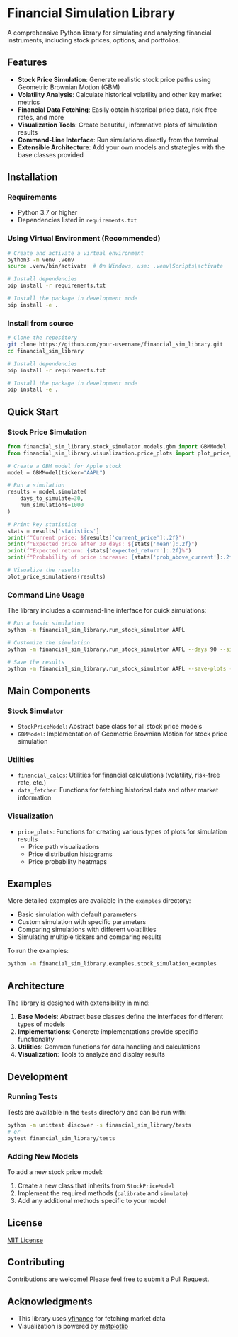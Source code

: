 # Financial Simulation Library

A comprehensive Python library for simulating and analyzing financial instruments, including stock prices, options, and portfolios.

## Features

- **Stock Price Simulation**: Generate realistic stock price paths using Geometric Brownian Motion (GBM)
- **Volatility Analysis**: Calculate historical volatility and other key market metrics
- **Financial Data Fetching**: Easily obtain historical price data, risk-free rates, and more
- **Visualization Tools**: Create beautiful, informative plots of simulation results
- **Command-Line Interface**: Run simulations directly from the terminal
- **Extensible Architecture**: Add your own models and strategies with the base classes provided

## Installation

### Requirements

- Python 3.7 or higher
- Dependencies listed in `requirements.txt`

### Using Virtual Environment (Recommended)

```bash
# Create and activate a virtual environment
python3 -m venv .venv
source .venv/bin/activate  # On Windows, use: .venv\Scripts\activate

# Install dependencies
pip install -r requirements.txt

# Install the package in development mode
pip install -e .
```

### Install from source

```bash
# Clone the repository
git clone https://github.com/your-username/financial_sim_library.git
cd financial_sim_library

# Install dependencies
pip install -r requirements.txt

# Install the package in development mode
pip install -e .
```

## Quick Start

### Stock Price Simulation

```python
from financial_sim_library.stock_simulator.models.gbm import GBMModel
from financial_sim_library.visualization.price_plots import plot_price_simulations

# Create a GBM model for Apple stock
model = GBMModel(ticker="AAPL")

# Run a simulation
results = model.simulate(
    days_to_simulate=30,
    num_simulations=1000
)

# Print key statistics
stats = results['statistics']
print(f"Current price: ${results['current_price']:.2f}")
print(f"Expected price after 30 days: ${stats['mean']:.2f}")
print(f"Expected return: {stats['expected_return']:.2f}%")
print(f"Probability of price increase: {stats['prob_above_current']:.2f}%")

# Visualize the results
plot_price_simulations(results)
```

### Command Line Usage

The library includes a command-line interface for quick simulations:

```bash
# Run a basic simulation
python -m financial_sim_library.run_stock_simulator AAPL

# Customize the simulation
python -m financial_sim_library.run_stock_simulator AAPL --days 90 --simulations 500 --plot-type paths

# Save the results
python -m financial_sim_library.run_stock_simulator AAPL --save-plots --output-dir results
```

## Main Components

### Stock Simulator

- `StockPriceModel`: Abstract base class for all stock price models
- `GBMModel`: Implementation of Geometric Brownian Motion for stock price simulation

### Utilities

- `financial_calcs`: Utilities for financial calculations (volatility, risk-free rate, etc.)
- `data_fetcher`: Functions for fetching historical data and other market information

### Visualization

- `price_plots`: Functions for creating various types of plots for simulation results
  - Price path visualizations
  - Price distribution histograms
  - Price probability heatmaps

## Examples

More detailed examples are available in the `examples` directory:

- Basic simulation with default parameters
- Custom simulation with specific parameters
- Comparing simulations with different volatilities
- Simulating multiple tickers and comparing results

To run the examples:

```bash
python -m financial_sim_library.examples.stock_simulation_examples
```

## Architecture

The library is designed with extensibility in mind:

1. **Base Models**: Abstract base classes define the interfaces for different types of models
2. **Implementations**: Concrete implementations provide specific functionality
3. **Utilities**: Common functions for data handling and calculations
4. **Visualization**: Tools to analyze and display results

## Development

### Running Tests

Tests are available in the `tests` directory and can be run with:

```bash
python -m unittest discover -s financial_sim_library/tests
# or
pytest financial_sim_library/tests
```

### Adding New Models

To add a new stock price model:

1. Create a new class that inherits from `StockPriceModel`
2. Implement the required methods (`calibrate` and `simulate`)
3. Add any additional methods specific to your model

## License

[MIT License](LICENSE)

## Contributing

Contributions are welcome! Please feel free to submit a Pull Request.

## Acknowledgments

- This library uses [yfinance](https://github.com/ranaroussi/yfinance) for fetching market data
- Visualization is powered by [matplotlib](https://matplotlib.org/)
